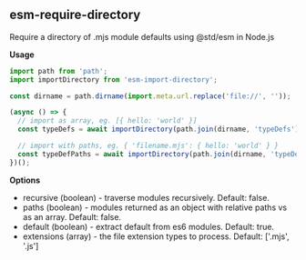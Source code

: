 esm-require-directory
------------

Require a directory of .mjs module defaults using @std/esm in Node.js

**Usage**

```js
import path from 'path';
import importDirectory from 'esm-import-directory';

const dirname = path.dirname(import.meta.url.replace('file://', ''));

(async () => {
  // import as array, eg. [{ hello: 'world' }]
  const typeDefs = await importDirectory(path.join(dirname, 'typeDefs'));

  // import with paths, eg. { 'filename.mjs': { hello: 'world' } }
  const typeDefPaths = await importDirectory(path.join(dirname, 'typeDefs'), { paths: true });  
})();
```

**Options**

- recursive (boolean) - traverse modules recursively. Default: false.
- paths (boolean) - modules returned as an object with relative paths vs as an array. Default: false.
- default (boolean) - extract default from es6 modules. Default: true.
- extensions (array) - the file extension types to process. Default: ['.mjs', '.js']
